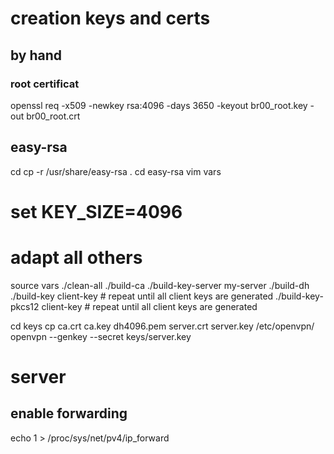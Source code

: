 # creation keys and certs

## by hand

### root certificat

openssl req -x509 -newkey rsa:4096 -days 3650 -keyout br00_root.key -out br00_root.crt

## easy-rsa

cd
cp -r /usr/share/easy-rsa .
cd easy-rsa
vim vars
# set KEY_SIZE=4096
# adapt all others
source vars
./clean-all
./build-ca
./build-key-server my-server
./build-dh
./build-key client-key # repeat until all client keys are generated
./build-key-pkcs12 client-key # repeat until all client keys are generated

cd keys
cp ca.crt ca.key dh4096.pem server.crt server.key /etc/openvpn/
openvpn --genkey --secret keys/server.key

# server

## enable forwarding

echo 1 > /proc/sys/net/pv4/ip_forward
